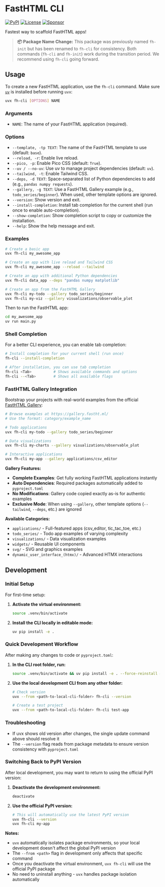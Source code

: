 # FastHTML CLI

[![PyPI](https://img.shields.io/pypi/v/fh-cli)](https://pypi.org/project/fh-cli/)
[![License](https://img.shields.io/github/license/ExploringML/fasthtml-cli)](https://github.com/your-username/your-repo/blob/main/LICENSE)
[![Sponsor](https://img.shields.io/badge/Sponsor-FastHTML%20CLI-pink?logo=github)](https://github.com/sponsors/ExploringML)

Fastest way to scaffold FastHTML apps!

> **📦 Package Name Change:** This package was previously named `fh-init` but has been renamed to `fh-cli` for consistency. Both commands (`fh-cli` and `fh-init`) work during the transition period. We recommend using `fh-cli` going forward.

## Usage

To create a new FastHTML application, use the `fh-cli` command. Make sure [`uv`](https://docs.astral.sh/uv/getting-started/installation/) is installed before running `uvx`:

```bash
uvx fh-cli [OPTIONS] NAME
```

### Arguments

*   `NAME`: The name of your FastHTML application (required).

### Options

*   `--template, -tp TEXT`: The name of the FastHTML template to use (default: `base`).
*   `--reload, -r`: Enable live reload.
*   `--pico, -p`: Enable Pico CSS (default: `True`).
*   `--uv / --no-uv`: Use uv to manage project dependencies (default: `uv`).
*   `--tailwind, -t`: Enable Tailwind CSS.
*   `--deps, -d TEXT`: Space-separated list of Python dependencies to add (e.g., `pandas numpy requests`).
*   `--gallery, -g TEXT`: Use a FastHTML Gallery example (e.g., `todo_series/beginner`). When used, other template options are ignored.
*   `--version`: Show version and exit.
*   `--install-completion`: Install tab completion for the current shell (run once to enable auto-completion).
*   `--show-completion`: Show completion script to copy or customize the installation.
*   `--help`: Show the help message and exit.

### Examples

```bash
# Create a basic app
uvx fh-cli my_awesome_app

# Create an app with live reload and Tailwind CSS
uvx fh-cli my_awesome_app --reload --tailwind

# Create an app with additional Python dependencies
uvx fh-cli data_app --deps "pandas numpy matplotlib"

# Create an app from the FastHTML Gallery
uvx fh-cli my-todo --gallery todo_series/beginner
uvx fh-cli my-viz --gallery visualizations/observable_plot
```

Then to run the FastHTML app:

```bash
cd my_awesome_app
uv run main.py
```

### Shell Completion

For a better CLI experience, you can enable tab completion:

```bash
# Install completion for your current shell (run once)
fh-cli --install-completion

# After installation, you can use tab completion
fh-cli <Tab>          # Shows available commands and options
fh-cli --<Tab>        # Shows all available flags
```

### FastHTML Gallery Integration

Bootstrap your projects with real-world examples from the official [FastHTML Gallery](https://gallery.fastht.ml/):

```bash
# Browse examples at https://gallery.fastht.ml/
# Use the format: category/example_name

# Todo applications
uvx fh-cli my-todo --gallery todo_series/beginner

# Data visualizations  
uvx fh-cli my-charts --gallery visualizations/observable_plot

# Interactive applications
uvx fh-cli my-app --gallery applications/csv_editor
```

**Gallery Features:**
- **Complete Examples**: Get fully working FastHTML applications instantly
- **Auto Dependencies**: Required packages automatically added to `pyproject.toml`
- **No Modifications**: Gallery code copied exactly as-is for authentic examples
- **Exclusive Mode**: When using `--gallery`, other template options (`--tailwind`, `--deps`, etc.) are ignored

**Available Categories:**
- `applications/` - Full-featured apps (csv_editor, tic_tac_toe, etc.)
- `todo_series/` - Todo app examples of varying complexity
- `visualizations/` - Data visualization examples
- `widgets/` - Reusable UI components
- `svg/` - SVG and graphics examples
- `dynamic_user_interface_(htmx)/` - Advanced HTMX interactions

## Development

### Initial Setup

For first-time setup:

1. **Activate the virtual environment:**
   ```bash
   source .venv/bin/activate
   ```

2. **Install the CLI locally in editable mode:**
   ```bash
   uv pip install -e .
   ```

### Quick Development Workflow

After making any changes to code or `pyproject.toml`:

1. **In the CLI root folder, run:**
   ```bash
   source .venv/bin/activate && uv pip install -e . --force-reinstall && uv cache clean
   ```

2. **Use the local development CLI from any other folder:**
   ```bash
   # Check version
   uvx --from <path-to-local-cli-folder> fh-cli --version
   
   # Create a test project
   uvx --from <path-to-local-cli-folder> fh-cli test-app
   ```

### Troubleshooting

- If uvx shows old version after changes, the single update command above should resolve it
- The `--version` flag reads from package metadata to ensure version consistency with `pyproject.toml`

### Switching Back to PyPI Version

After local development, you may want to return to using the official PyPI version:

1. **Deactivate the development environment:**
   ```bash
   deactivate
   ```

2. **Use the official PyPI version:**
   ```bash
   # This will automatically use the latest PyPI version
   uvx fh-cli --version
   uvx fh-cli my-app
   ```

**Notes:**
- `uvx` automatically isolates package environments, so your local development doesn't affect the global PyPI version
- The `--from <path>` flag in development only affects that specific command
- Once you deactivate the virtual environment, `uvx fh-cli` will use the official PyPI package
- No need to uninstall anything - `uvx` handles package isolation automatically

